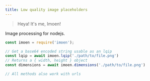 ```yaml
---
title: Low quality image placeholders
---
```


> Heya! It's me, Imoen!

Image processing for nodejs.

```js
const imoen = require('imoen');

// Get a base64 encoded string usable as an lqip
const lqip = await imoen.lqip('./path/to/file.png')
// Returns a { width, height } object
const dimensions = await imoen.dimensions('./path/to/file.png')

// All methods also work with urls
```

<!--
 ## Examples

 ```js
 const picturePath = "./imp.png";
 const { width, height } = await imoen.dimensions(picturePath);
 const placeholder = await imoen.lqip(picturePath);
 ```

 ```html
 <img src="data:image/png;base64,{placeholder}" width="{width}" height="{height}"
 style="filter:blur(5px)" />
 ```
-->



